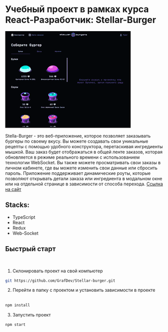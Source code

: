 # Учебный проект в рамках курса React-Разработчик: Stellar-Burger

<img src="./src/images/stellar-burger.gif" alt="Stellar-Burger">



Stella-Burger - это веб-приложение, которое позволяет заказывать бургеры по своему вкусу. Вы можете создавать свои уникальные рецепты с помощью удобного конструктора, перетаскивая ингредиенты мышкой. Ваш заказ будет отображаться в общей ленте заказов, которая обновляется в режиме реального времени с использованием технологии WebSocket. Вы также можете просматривать свои заказы в личном кабинете, где вы можете изменить свои данные или сбросить пароль. Приложение поддерживает динамические роуты, которые позволяют открывать детали заказа или ингредиента в модальном окне или на отдельной странице в зависимости от способа перехода.
[Ссылка на сайт](https://grafdev.github.io/Stellar-burger/)

## Stacks:
* TypeScript
* React
* Redux
* Web-Socket


## Быстрый старт

<br />

1. Склонировать проект на свой компьютер

```bash
git https://github.com/GrafDev/Stellar-burger.git

```

2. Перейти в папку с проектом и установить зависимости в проекте

```bash

npm install
```

3. Запустить проект

```bash
npm start
```

